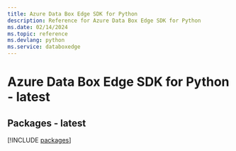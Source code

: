 ```yaml
---
title: Azure Data Box Edge SDK for Python
description: Reference for Azure Data Box Edge SDK for Python
ms.date: 02/14/2024
ms.topic: reference
ms.devlang: python
ms.service: databoxedge
---
```

# Azure Data Box Edge SDK for Python - latest
## Packages - latest
[!INCLUDE [packages](data-box-edge-index.md)]